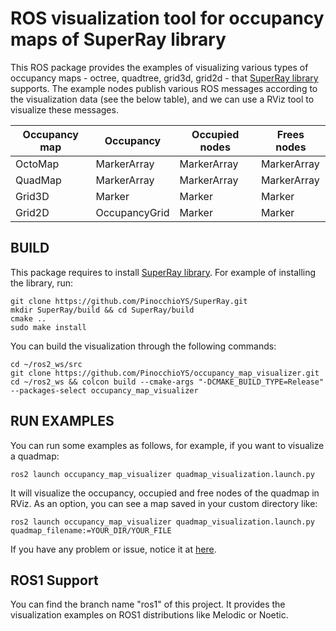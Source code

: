 ROS visualization tool for occupancy maps of SuperRay library
=============================================================

This ROS package provides the examples of visualizing various types of occupancy maps - octree, quadtree, grid3d, grid2d - 
that [SuperRay library](https://github.com/PinocchioYS/SuperRay) supports.
The example nodes publish various ROS messages according to the visualization data (see the below table), 
and we can use a RViz tool to visualize these messages.

| Occupancy map | Occupancy     | Occupied nodes | Frees nodes    |
| ------------- | ------------- | -------------- | -------------- |
| OctoMap       | MarkerArray   | MarkerArray    | MarkerArray    |
| QuadMap       | MarkerArray   | MarkerArray    | MarkerArray    |
| Grid3D        | Marker        | Marker         | Marker         |
| Grid2D        | OccupancyGrid | Marker         | Marker         |

BUILD
-----
This package requires to install [SuperRay library](https://github.com/PinocchioYS/SuperRay).
For example of installing the library, run:

    git clone https://github.com/PinocchioYS/SuperRay.git
    mkdir SuperRay/build && cd SuperRay/build
    cmake ..
    sudo make install

You can build the visualization through the following commands:

    cd ~/ros2_ws/src
    git clone https://github.com/PinocchioYS/occupancy_map_visualizer.git
    cd ~/ros2_ws && colcon build --cmake-args "-DCMAKE_BUILD_TYPE=Release" --packages-select occupancy_map_visualizer

RUN EXAMPLES
------------
You can run some examples as follows, for example, if you want to visualize a quadmap:

    ros2 launch occupancy_map_visualizer quadmap_visualization.launch.py
  
It will visualize the occupancy, occupied and free nodes of the quadmap in RViz.
As an option, you can see a map saved in your custom directory like:

    ros2 launch occupancy_map_visualizer quadmap_visualization.launch.py quadmap_filename:=YOUR_DIR/YOUR_FILE
  
If you have any problem or issue, notice it at [here](https://github.com/PinocchioYS/occupancy_map_visualizer/issues).
  
ROS1 Support
------------
You can find the branch name "ros1" of this project. It provides the visualization examples on ROS1 distributions like Melodic or Noetic.
